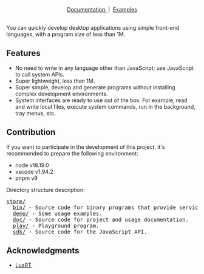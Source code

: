 <div align="center">
  <a href="./store/doc/doc/src/README.md">
    Documentation
  </a>
&nbsp;|&nbsp;
  <a href="./store/demo/">
    Examples
  </a>
</div>

<br />

You can quickly develop desktop applications using simple front-end languages, with a program size of less than 1M.

## Features

- No need to write in any language other than JavaScript; use JavaScript to call system APIs.
- Super lightweight, less than 1M.
- Super simple, develop and generate programs without installing complex development environments.
- System interfaces are ready to use out of the box. For example, read and write local files, execute system commands, run in the background, tray menus, etc.

## Contribution

If you want to participate in the development of this project, it's recommended to prepare the following environment:

- node v18.19.0
- vscode v1.94.2
- pnpm v9

Directory structure description:

<pre>
<a href="./store/">store/</a>
  <a href="./store/bin/">bin/</a> - Source code for binary programs that provide service calls.
  <a href="./store/demo/">demo/</a> - Some usage examples.
  <a href="./store/doc/">doc/</a> - Source code for project and usage documentation.
  <a href="./store/play/">play/</a> - Playground program.
  <a href="./store/sdk/">sdk/</a> - Source code for the JavaScript API.
</pre>

## Acknowledgments

- [LuaRT](https://github.com/samyeyo/LuaRT)
